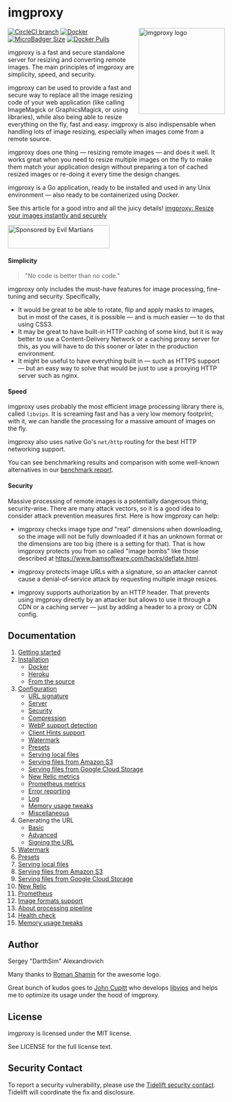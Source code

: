 # imgproxy

<img align="right" width="200" height="200" title="imgproxy logo"
     src="https://cdn.rawgit.com/DarthSim/imgproxy/master/logo.svg">


[![CircleCI branch](https://img.shields.io/circleci/project/github/imgproxy/imgproxy/master.svg?style=for-the-badge)](https://circleci.com/gh/DarthSim/imgproxy) [![Docker](https://img.shields.io/badge/docker-darthsim%2Fimgproxy-blue.svg?style=for-the-badge)](https://hub.docker.com/r/darthsim/imgproxy/) [![MicroBadger Size](https://img.shields.io/microbadger/image-size/darthsim/imgproxy.svg?style=for-the-badge)](https://hub.docker.com/r/darthsim/imgproxy/) [![Docker Pulls](https://img.shields.io/docker/pulls/darthsim/imgproxy.svg?style=for-the-badge)](https://hub.docker.com/r/darthsim/imgproxy/)


imgproxy is a fast and secure standalone server for resizing and converting remote images. The main principles of imgproxy are simplicity, speed, and security.

imgproxy can be used to provide a fast and secure way to replace all the image resizing code of your web application (like calling ImageMagick or GraphicsMagick, or using libraries), while also being able to resize everything on the fly, fast and easy. imgproxy is also indispensable when handling lots of image resizing, especially when images come from a remote source.

imgproxy does one thing — resizing remote images — and does it well. It works great when you need to resize multiple images on the fly to make them match your application design without preparing a ton of cached resized images or re-doing it every time the design changes.

imgproxy is a Go application, ready to be installed and used in any Unix environment — also ready to be containerized using Docker.

See this article for a good intro and all the juicy details! [imgproxy: Resize your images instantly and securely](https://evilmartians.com/chronicles/introducing-imgproxy)

<a href="https://evilmartians.com/?utm_source=imgproxy">
<img src="https://evilmartians.com/badges/sponsored-by-evil-martians_v2.0.svg" alt="Sponsored by Evil Martians" width="236" height="54">
</a>

#### Simplicity

> "No code is better than no code."

imgproxy only includes the must-have features for image processing, fine-tuning and security. Specifically,

* It would be great to be able to rotate, flip and apply masks to images, but in most of the cases, it is possible — and is much easier — to do that using CSS3.
* It may be great to have built-in HTTP caching of some kind, but it is way better to use a Content-Delivery Network or a caching proxy server for this, as you will have to do this sooner or later in the production environment.
* It might be useful to have everything built in — such as HTTPS support — but an easy way to solve that would be just to use a proxying HTTP server such as nginx.

#### Speed

imgproxy uses probably the most efficient image processing library there is, called `libvips`. It is screaming fast and has a very low memory footprint; with it, we can handle the processing for a massive amount of images on the fly.

imgproxy also uses native Go's `net/http` routing for the best HTTP networking support.

You can see benchmarking results and comparison with some well-known alternatives in our [benchmark report](https://github.com/imgproxy/imgproxy/blob/master/BENCHMARK.md).

#### Security

Massive processing of remote images is a potentially dangerous thing, security-wise. There are many attack vectors, so it is a good idea to consider attack prevention measures first. Here is how imgproxy can help:

* imgproxy checks image type _and_ "real" dimensions when downloading, so the image will not be fully downloaded if it has an unknown format or the dimensions are too big (there is a setting for that). That is how imgproxy protects you from so called "image bombs" like those described at  https://www.bamsoftware.com/hacks/deflate.html.

* imgproxy protects image URLs with a signature, so an attacker cannot cause a denial-of-service attack by requesting multiple image resizes.

* imgproxy supports authorization by an HTTP header. That prevents using imgproxy directly by an attacker but allows to use it through a CDN or a caching server — just by adding a header to a proxy or CDN config.

## Documentation

1. [Getting started](https://docs.imgproxy.net/#/GETTING_STARTED)
2. [Installation](https://docs.imgproxy.net/#/installation)
   * [Docker](https://docs.imgproxy.net/#/installation?id=docker)
   * [Heroku](https://docs.imgproxy.net/#/installation?id=heroku)
   * [From the source](https://docs.imgproxy.net/#/installation?id=from-the-source)
3. [Configuration](https://docs.imgproxy.net/#/configuration)
   * [URL signature](https://docs.imgproxy.net/#/configuration?id=url-signature)
   * [Server](https://docs.imgproxy.net/#/configuration?id=server)
   * [Security](https://docs.imgproxy.net/#/configuration?id=security)
   * [Compression](https://docs.imgproxy.net/#/configuration?id=compression)
   * [WebP support detection](https://docs.imgproxy.net/#/configuration?id=webp-support-detection)
   * [Client Hints support](https://docs.imgproxy.net/#/configuration?id=client-hints-support)
   * [Watermark](https://docs.imgproxy.net/#/configuration?id=watermark)
   * [Presets](https://docs.imgproxy.net/#/configuration?id=presets)
   * [Serving local files](https://docs.imgproxy.net/#/configuration?id=serving-local-files)
   * [Serving files from Amazon S3](https://docs.imgproxy.net/#/configuration?id=serving-files-from-amazon-s3)
   * [Serving files from Google Cloud Storage](https://docs.imgproxy.net/#/configuration?id=serving-files-from-google-cloud-storage)
   * [New Relic metrics](https://docs.imgproxy.net/#/configuration?id=new-relic-metrics)
   * [Prometheus metrics](https://docs.imgproxy.net/#/configuration?id=prometheus-metrics)
   * [Error reporting](https://docs.imgproxy.net/#/configuration?id=error-reporting)
   * [Log](https://docs.imgproxy.net/#/configuration?id=log)
   * [Memory usage tweaks](https://docs.imgproxy.net/#/configuration?id=memory-usage-tweaks)
   * [Miscellaneous](https://docs.imgproxy.net/#/configuration?id=miscellaneous)
4. Generating the URL
   * [Basic](https://docs.imgproxy.net/#/generating_the_url_basic)
   * [Advanced](https://docs.imgproxy.net/#/generating_the_url_advanced)
   * [Signing the URL](https://docs.imgproxy.net/#/signing_the_url)
5. [Watermark](https://docs.imgproxy.net/#/watermark)
6. [Presets](https://docs.imgproxy.net/#/presets)
7. [Serving local files](https://docs.imgproxy.net/#/serving_local_files)
8. [Serving files from Amazon S3](https://docs.imgproxy.net/#/serving_files_from_s3)
9. [Serving files from Google Cloud Storage](https://docs.imgproxy.net/#/serving_files_from_google_cloud_storage)
10. [New Relic](https://docs.imgproxy.net/#/new_relic)
11. [Prometheus](https://docs.imgproxy.net/#/prometheus)
12. [Image formats support](https://docs.imgproxy.net/#/image_formats_support)
13. [About processing pipeline](https://docs.imgproxy.net/#/about_processing_pipeline)
14. [Health check](https://docs.imgproxy.net/#/healthcheck)
15. [Memory usage tweaks](https://docs.imgproxy.net/#/memory_usage_tweaks)

## Author

Sergey "DarthSim" Alexandrovich

Many thanks to [Roman Shamin](https://github.com/romashamin) for the awesome logo.

Great bunch of kudos goes to [John Cupitt](https://github.com/jcupitt) who develops [libvips](https://github.com/libvips/libvips) and helps me to optimize its usage under the hood of imgproxy.

## License

imgproxy is licensed under the MIT license.

See LICENSE for the full license text.

## Security Contact

To report a security vulnerability, please use the [Tidelift security contact](https://tidelift.com/security). Tidelift will coordinate the fix and disclosure.
